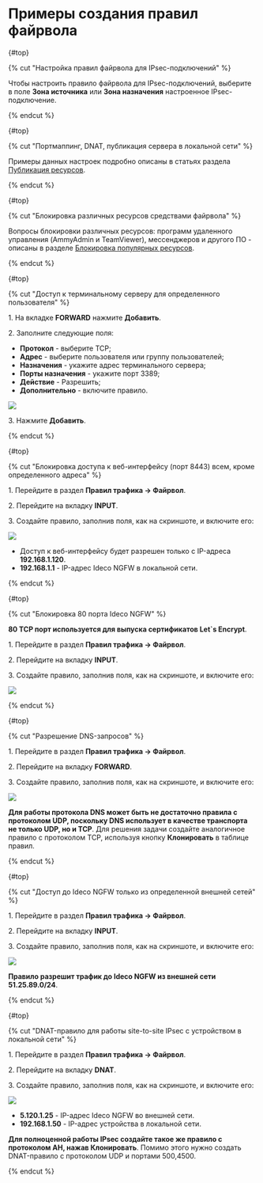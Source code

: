 # Примеры создания правил файрвола

{#top}

{% cut "Настройка правил файрвола для IPsec-подключений" %}

Чтобы настроить правило файрвола для IPsec-подключений, выберите в поле **Зона источника** или **Зона назначения** настроенное IPsec-подключение.

{% endcut %}

{#top}

{% cut "Портмаппинг, DNAT, публикация сервера в локальной сети" %}

Примеры данных настроек подробно описаны в статьях раздела [Публикация ресурсов](../../../ngfw/settings/publishing-resources/README.md).

{% endcut %}

{#top}

{% cut "Блокировка различных ресурсов средствами файрвола" %}

Вопросы блокировки различных ресурсов: программ удаленного управления (AmmyAdmin и TeamViewer), мессенджеров и другого ПО - описаны в разделе [Блокировка популярных ресурсов](../../../ngfw/recipes/popular-recipes/blocking-popular-resources.md).

{% endcut %}

{#top}

{% cut "Доступ к терминальному серверу для определенного пользователя" %}

1\. На вкладке **FORWARD** нажмите **Добавить**.

2\. Заполните следующие поля:

* **Протокол** - выберите TCP;
* **Адрес** - выберите пользователя или группу пользователей;
* **Назначения** - укажите адрес терминального сервера;
* **Порты назначения** - укажите порт 3389;
* **Действие** - Разрешить;
* **Дополнительно** - включите правило.

![](../../../_images/firewall28.png)

3\. Нажмите **Добавить**.

{% endcut %}

{#top}

{% cut "Блокировка доступа к веб-интерфейсу (порт 8443) всем, кроме определенного адреса" %}

1\. Перейдите в раздел **Правил трафика -> Файрвол**.

2\. Перейдите на вкладку **INPUT**.

3\. Создайте правило, заполнив поля, как на скриншоте, и включите его:

![](../../../_images/firewall23.png)

* Доступ к веб-интерфейсу будет разрешен только с IP-адреса **192.168.1.120**.
* **192.168.1.1** - IP-адрес Ideco NGFW в локальной сети.

{% endcut %}

{#top}

{% cut "Блокировка 80 порта Ideco NGFW" %}

**80 TCP порт используется для выпуска сертификатов Let`s Encrypt**.

1\. Перейдите в раздел **Правил трафика -> Файрвол**.

2\. Перейдите на вкладку **INPUT**.

3\. Создайте правило, заполнив поля, как на скриншоте, и включите его:

![](../../../_images/firewall24.png)

{% endcut %}

{#top}

{% cut "Разрешение DNS-запросов" %}

1\. Перейдите в раздел **Правил трафика -> Файрвол**.

2\. Перейдите на вкладку **FORWARD**.

3\. Создайте правило, заполнив поля, как на скриншоте, и включите его:

![](../../../_images/firewall25.png)

**Для работы протокола DNS может быть не достаточно правила с протоколом UDP, поскольку DNS использует в качестве транспорта не только UDP, но и TCP**. Для решения задачи создайте аналогичное правило с протоколом TCP, используя кнопку **Клонировать** в таблице правил.

{% endcut %}

{#top}

{% cut "Доступ до Ideco NGFW только из определенной внешней сетей" %}

1\. Перейдите в раздел **Правил трафика -> Файрвол**.

2\. Перейдите на вкладку **INPUT**.

3\. Создайте правило, заполнив поля, как на скриншоте, и включите его:

![](../../../_images/firewall26.png)

**Правило разрешит трафик до Ideco NGFW из внешней сети 51.25.89.0/24**.

{% endcut %}

{#top}

{% cut "DNAT-правило для работы site-to-site IPsec с устройством в локальной сети" %}

1\. Перейдите в раздел **Правил трафика -> Файрвол**.

2\. Перейдите на вкладку **DNAT**.

3\. Создайте правило, заполнив поля, как на скриншоте, и включите его:

![](../../../_images/firewall27.png)

* **5.120.1.25** - IP-адрес Ideco NGFW во внешней сети.
* **192.168.1.50** - IP-адрес устройства в локальной сети.

**Для полноценной работы IPsec создайте такое же правило с протоколом AH, нажав Клонировать**. Помимо этого нужно создать DNAT-правило с протоколом UDP и портами 500,4500.

{% endcut %}

